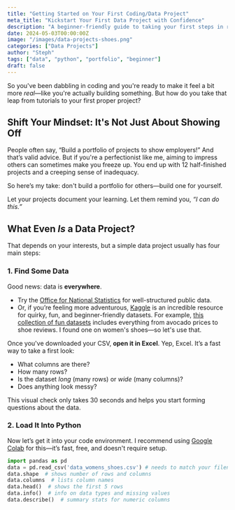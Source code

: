```yaml
---
title: "Getting Started on Your First Coding/Data Project"
meta_title: "Kickstart Your First Data Project with Confidence"
description: "A beginner-friendly guide to taking your first steps in real-world coding and data projects."
date: 2024-05-03T00:00:00Z
image: "/images/data-projects-shoes.png"
categories: ["Data Projects"]
author: "Steph"
tags: ["data", "python", "portfolio", "beginner"]
draft: false
---
```


So you've been dabbling in coding and you're ready to make it feel a bit more *real*—like you're actually building something. But how do you take that leap from tutorials to your first proper project?

## Shift Your Mindset: It's Not Just About Showing Off

People often say, “Build a portfolio of projects to show employers!” And that’s valid advice. But if you're a perfectionist like me, aiming to impress others can sometimes make you freeze up. You end up with 12 half-finished projects and a creeping sense of inadequacy.

So here’s my take: don't build a portfolio for others—build one for yourself.

Let your projects document your learning. Let them remind you, *“I can do this.”*

## What Even *Is* a Data Project?

That depends on your interests, but a simple data project usually has four main steps:

### 1. Find Some Data

Good news: data is **everywhere**.

- Try the [Office for National Statistics](https://www.ons.gov.uk/) for well-structured public data.
- Or, if you’re feeling more adventurous, [Kaggle](https://www.kaggle.com/) is an incredible resource for quirky, fun, and beginner-friendly datasets. For example, [this collection of fun datasets](https://www.kaggle.com/code/rtatman/fun-beginner-friendly-datasets) includes everything from avocado prices to shoe reviews. I found one on women's shoes—so let's use that.

Once you've downloaded your CSV, **open it in Excel**. Yep, Excel. It’s a fast way to take a first look:

- What columns are there?
- How many rows?
- Is the dataset *long* (many rows) or *wide* (many columns)?
- Does anything look messy?

This visual check only takes 30 seconds and helps you start forming questions about the data.

### 2. Load It Into Python

Now let’s get it into your code environment. I recommend using [Google Colab](https://colab.research.google.com/) for this—it’s fast, free, and doesn't require setup.

```python
import pandas as pd
data = pd.read_csv('data_womens_shoes.csv') # needs to match your filename
data.shape  # shows number of rows and columns
data.columns  # lists column names
data.head()  # shows the first 5 rows
data.info()  # info on data types and missing values
data.describe()  # summary stats for numeric columns 
```

